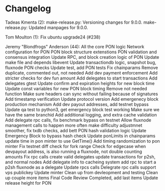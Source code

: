 Changelog
=========

Tadeas Kmenta (2):
      make-release.py: Versioning changes for 9.0.0.
      make-release.py: Updated manpages for 9.0.0.

Tom Moulton (1):
      Fix ubuntu upgrade24 (#238)

Jeremy "Blondfrogs" Anderson (44):
      All the core PON logic
      Network configuration for PON
      PON block structure extenstions
      PON validation and consensus integration
      Update RPC, and block creation logic of PON
      Update make file and depends libevent
      Update transactiondb logic, snapshot bug, fluxnode PON checks
      Update test, add PON tests
      Fix chainparams
      Remove duplicate, commented out, not needed
      Add dev payment enforcement
      Add stricter checks for dev fun amount
      Add delegates to start transactions
      Add delegates gtest
      Update confirm and expiration heights for new block time
      Update const variables for new PON block timing
      Remove not needed function
      Make sure headers can sync without failing  because of signatures
      Add timestamp verification
      Update protocol version
      Add emergenecy block production mechanism
      Add dev payout addresses, add testnet bypass
      Update qa test to python3, get emergency block test working
      Make sure we have the same branchid
      Add additional logging, and extra cache validation
      Add delegate rpc calls, fix benchmark bypass on testnet
      Allow fluxnode management calls to happen more often
      make difficulty adjustmnet smoother, fix txdb checks, add bett PON hash validation logic
      Update Emergency Block to bypass hash check
      Update ponLimits in chainparams
      update time in pon minter to use GetTime()
      Add timing randomization to pon minter
      Fix testnet diff check for fork range
      Check for edgecase when devpayout address, is also running a fluxnode, not double counting amounts
      Fix rpc calls create valid delegates update transactions for p2sh, and normal nodes
      Add delegate info to cacheing system
      add rpc to start a p2sh fluxnode as a delegate
      Update rpcs calls
      Delegrate rpc calls support vps publickey
      Update minter
      Clean up from devleopment and testing
      Clean up couple more items
      Final Code Review Completed, add last items
      Update release height for PON

